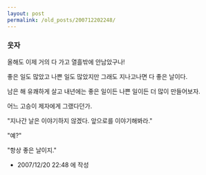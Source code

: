 ```yaml
---
layout: post
permalink: /old_posts/200712202248/
---
```


### 웃자

올해도 이제 거의 다 가고 열흘밖에 안남았구나!

좋은 일도 많았고 나쁜 일도 많았지만 그래도 지나고나면 다 좋은 날이다.

남은 해 유쾌하게 살고 내년에는 좋은 일이든 나쁜 일이든 더 많이 만들어보자.


어느 고승이 제자에게 그랬다던가.

"지나간 날은 이야기하지 않겠다. 앞으로를 이야기해봐라."

"예?"

"항상 좋은 날이지."






- 2007/12/20 22:48 에 작성